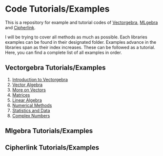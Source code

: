 # Code Tutorials/Examples

This is a repository for example and tutorial codes of [Vectorgebra](https://pypi.org/project/vectorgebra/), 
[MLgebra](https://pypi.org/project/mlgebra/) and [Cipherlink](https://pypi.org/project/cipherlink/).

I will be trying to cover all methods as much as possible. Each libraries examples
can be found in their designated folder. Examples advance in the libraries span
as their index increases. These can be followed as a tutorial. Here, you can find
a complete list of all examples in order.

## Vectorgebra Tutorials/Examples

1. [Introduction to Vectorgebra](https://github.com/ahmeterdem1/examples/blob/main/Vectorgebra%20Code%20Examples/1-Intro_To_Vectorgebra.ipynb)
2. [Vector Algebra](https://github.com/ahmeterdem1/examples/blob/main/Vectorgebra%20Code%20Examples/2-Vector_Algebra.ipynb)
3. [More on Vectors](https://github.com/ahmeterdem1/examples/blob/main/Vectorgebra%20Code%20Examples/3-More_On_Vectors.ipynb)
4. [Matrices](https://github.com/ahmeterdem1/examples/blob/main/Vectorgebra%20Code%20Examples/4-Matrices.ipynb)
5. [Linear Algebra](https://github.com/ahmeterdem1/examples/blob/main/Vectorgebra%20Code%20Examples/5-Linear_Algebra.ipynb)
6. [Numerical Methods](https://github.com/ahmeterdem1/examples/blob/main/Vectorgebra%20Code%20Examples/6-Numerical_Methods.ipynb)
7. [Statistics and Data](https://github.com/ahmeterdem1/examples/blob/main/Vectorgebra%20Code%20Examples/7-Statistics_and_Data.ipynb)
8. [Complex Numbers](https://github.com/ahmeterdem1/examples/blob/main/Vectorgebra%20Code%20Examples/8-Complex_Numbers.ipynb)

## Mlgebra Tutorials/Examples

## Cipherlink Tutorials/Examples